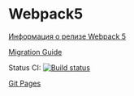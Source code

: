 # Webpack5

[Информация о релизе Webpack 5](https://webpack.js.org/blog/2020-10-10-webpack-5-release/)

[Migration Guide](https://webpack.js.org/migrate/5/)

Status CI: [![Build status](https://ci.appveyor.com/api/projects/status/ug1vur72wyngeawg?svg=true)](https://ci.appveyor.com/project/Gto1103/ahj-forms)

[Git Pages]()

